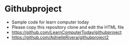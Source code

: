 # Githubproject
- Sample code for learn computer today
- Please copy this repository clone and edit the HTML file
- https://github.com/LearnComputerToday/githubproject
- https://github.com/AdrielleRivera/githubproject2
